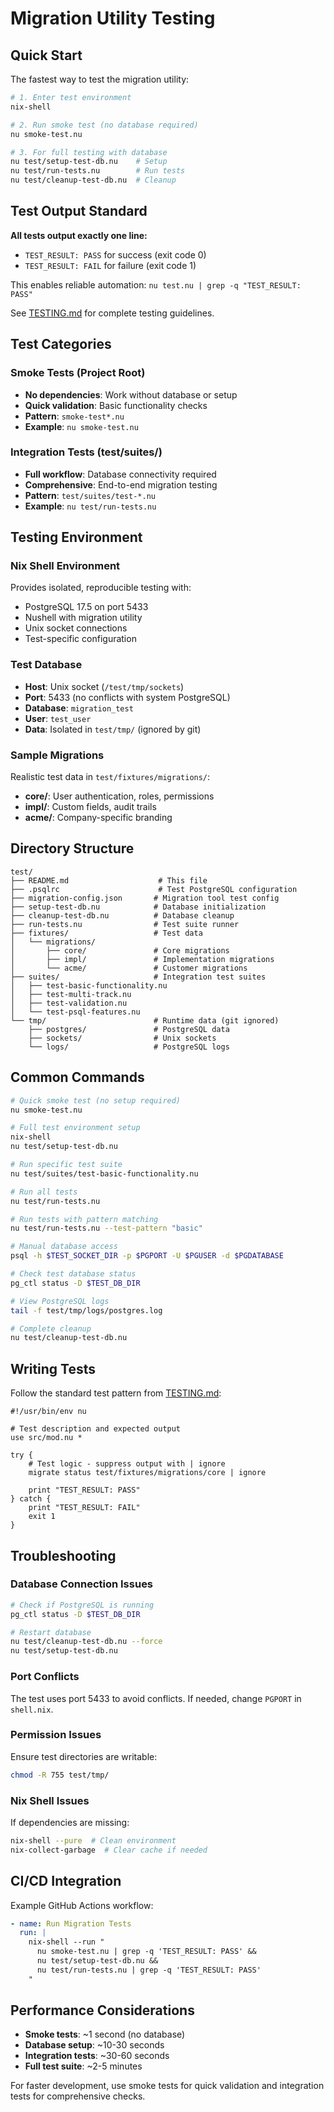 # Migration Utility Testing

## Quick Start

The fastest way to test the migration utility:

```bash
# 1. Enter test environment
nix-shell

# 2. Run smoke test (no database required)
nu smoke-test.nu

# 3. For full testing with database
nu test/setup-test-db.nu    # Setup
nu test/run-tests.nu        # Run tests  
nu test/cleanup-test-db.nu  # Cleanup
```

## Test Output Standard

**All tests output exactly one line:**
- `TEST_RESULT: PASS` for success (exit code 0)
- `TEST_RESULT: FAIL` for failure (exit code 1)

This enables reliable automation: `nu test.nu | grep -q "TEST_RESULT: PASS"`

See [TESTING.md](../TESTING.md) for complete testing guidelines.

## Test Categories

### Smoke Tests (Project Root)
- **No dependencies**: Work without database or setup
- **Quick validation**: Basic functionality checks
- **Pattern**: `smoke-test*.nu`
- **Example**: `nu smoke-test.nu`

### Integration Tests (test/suites/)
- **Full workflow**: Database connectivity required
- **Comprehensive**: End-to-end migration testing
- **Pattern**: `test/suites/test-*.nu`
- **Example**: `nu test/run-tests.nu`

## Testing Environment

### Nix Shell Environment
Provides isolated, reproducible testing with:
- PostgreSQL 17.5 on port 5433
- Nushell with migration utility
- Unix socket connections
- Test-specific configuration

### Test Database
- **Host**: Unix socket (`/test/tmp/sockets`)
- **Port**: 5433 (no conflicts with system PostgreSQL)
- **Database**: `migration_test`  
- **User**: `test_user`
- **Data**: Isolated in `test/tmp/` (ignored by git)

### Sample Migrations
Realistic test data in `test/fixtures/migrations/`:
- **core/**: User authentication, roles, permissions
- **impl/**: Custom fields, audit trails
- **acme/**: Company-specific branding

## Directory Structure

```
test/
├── README.md                    # This file
├── .psqlrc                      # Test PostgreSQL configuration
├── migration-config.json       # Migration tool test config
├── setup-test-db.nu            # Database initialization
├── cleanup-test-db.nu          # Database cleanup  
├── run-tests.nu                # Test suite runner
├── fixtures/                   # Test data
│   └── migrations/
│       ├── core/               # Core migrations
│       ├── impl/               # Implementation migrations  
│       └── acme/               # Customer migrations
├── suites/                     # Integration test suites
│   ├── test-basic-functionality.nu
│   ├── test-multi-track.nu
│   ├── test-validation.nu
│   └── test-psql-features.nu
└── tmp/                        # Runtime data (git ignored)
    ├── postgres/               # PostgreSQL data
    ├── sockets/                # Unix sockets
    └── logs/                   # PostgreSQL logs
```

## Common Commands

```bash
# Quick smoke test (no setup required)
nu smoke-test.nu

# Full test environment setup
nix-shell
nu test/setup-test-db.nu

# Run specific test suite  
nu test/suites/test-basic-functionality.nu

# Run all tests
nu test/run-tests.nu

# Run tests with pattern matching
nu test/run-tests.nu --test-pattern "basic"

# Manual database access
psql -h $TEST_SOCKET_DIR -p $PGPORT -U $PGUSER -d $PGDATABASE

# Check test database status
pg_ctl status -D $TEST_DB_DIR

# View PostgreSQL logs
tail -f test/tmp/logs/postgres.log

# Complete cleanup
nu test/cleanup-test-db.nu
```

## Writing Tests

Follow the standard test pattern from [TESTING.md](../TESTING.md):

```nushell
#!/usr/bin/env nu

# Test description and expected output
use src/mod.nu *

try {
    # Test logic - suppress output with | ignore
    migrate status test/fixtures/migrations/core | ignore
    
    print "TEST_RESULT: PASS"
} catch {
    print "TEST_RESULT: FAIL"
    exit 1
}
```

## Troubleshooting

### Database Connection Issues
```bash
# Check if PostgreSQL is running
pg_ctl status -D $TEST_DB_DIR

# Restart database
nu test/cleanup-test-db.nu --force
nu test/setup-test-db.nu
```

### Port Conflicts  
The test uses port 5433 to avoid conflicts. If needed, change `PGPORT` in `shell.nix`.

### Permission Issues
Ensure test directories are writable:
```bash
chmod -R 755 test/tmp/
```

### Nix Shell Issues
If dependencies are missing:
```bash
nix-shell --pure  # Clean environment
nix-collect-garbage  # Clear cache if needed
```

## CI/CD Integration

Example GitHub Actions workflow:
```yaml
- name: Run Migration Tests
  run: |
    nix-shell --run "
      nu smoke-test.nu | grep -q 'TEST_RESULT: PASS' &&
      nu test/setup-test-db.nu &&
      nu test/run-tests.nu | grep -q 'TEST_RESULT: PASS'
    "
```

## Performance Considerations

- **Smoke tests**: ~1 second (no database)
- **Database setup**: ~10-30 seconds
- **Integration tests**: ~30-60 seconds  
- **Full test suite**: ~2-5 minutes

For faster development, use smoke tests for quick validation and integration tests for comprehensive checks.